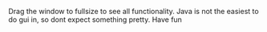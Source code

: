 Drag the window to fullsize to see all functionality.
Java is not the easiest to do gui in, so dont expect something pretty. 
Have fun